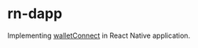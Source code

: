# rn-dapp

Implementing [walletConnect](https://docs.walletconnect.com/quick-start/dapps/react-native) in React Native application.
